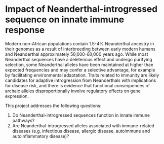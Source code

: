# Impact of Neanderthal-introgressed sequence on innate immune response

Modern non-African populations contain 1.5-4% Neanderthal ancestry in their genomes as a result of interbreeding between early modern humans and Neanderthal approximately 50,000-60,000 years ago. While most Neanderthal sequences have a deleterious effect and undergo purifying selection, some Neanderthal alleles have been maintained at higher than expected frequencies and may confer a selective advantage, for example by facilitating environmental adaptation. Traits related to immunity are likely candidates for adaptive introgression from Neanderthals with implications for disease risk, and there is evidence that functional consequences of archaic alleles disproportionally involve regulatory effects on gene expression.

This project addresses the following questions: 
1.	Do Neanderthal-introgressed sequences function in innate immune pathways?
2.  Are Neanderthal-introgressed alleles associated with immune-related diseases (e.g. infectious disease, allergic disease, autoimmune and autoinflammatory disease)?
